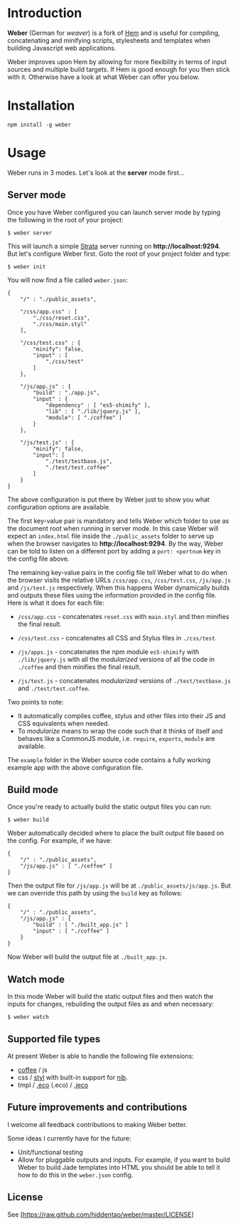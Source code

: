 # Introduction

**Weber** (German for *weaver*) is a fork of [Hem](https://github.com/maccman/hem) and is useful for compiling,
concatenating and minifying scripts, stylesheets and templates when building Javascript web applications.

Weber improves upon Hem by allowing for more flexibility in terms of input sources and multiple build targets. If Hem
is good enough for you then stick with it. Otherwise have a look at what Weber can offer you below.

# Installation

    npm install -g weber

# Usage

Weber runs in 3 modes. Let's look at the **server** mode first...

## Server mode

Once you have Weber configured you can launch server mode by typing the following in the root of your project:

    $ weber server

This will launch a simple [Strata](http://stratajs.org/) server running on **http://localhost:9294**. But let's configure
Weber first. Goto the root of your project folder and type:

    $ weber init

You will now find a file called `weber.json`:

    {
        "/" : "./public_assets",

        "/css/app.css" : [
            "./css/reset.css",
            "./css/main.styl"
        ],

        "/css/test.css" : {
            "minify": false,
            "input" : [
                "./css/test"
            ]
        },

        "/js/app.js" : {
            "build" : "./app.js",
            "input" : {
                "dependency" : [ "es5-shimify" ],
                "lib" : [ "./lib/jquery.js" ],
                "module": [ "./coffee" ]
            }
        },

        "/js/test.js" : {
            "minify": false,
            "input": [
                "./test/testbase.js",
                "./test/test.coffee"
            ]
        }
    }

The above configuration is put there by Weber just to show you what configuration options are available.

The first key-value pair is mandatory and tells Weber which folder to use as the document root when running in server mode. In
this case Weber will expect an `index.html` file inside the `./public_assets` folder to serve up when the browser
navigates to **http://localhost:9294**. By the way, Weber can be told to listen on a different port by adding a
`port: <portnum` key in the config file above.

The remaining key-value pairs in the config file tell Weber what to do when the browser visits the relative URLs
`/css/app.css`, `/css/test.css`, `/js/app.js` and `/js/test.js` respectively. When this happens Weber dynamically
builds and outputs these files using the information provided in the config file. Here is what it does for each file:

*  `/css/app.css` - concatenates `reset.css` with `main.styl` and then minifies the final result.

*  `/css/test.css` - concatenates all CSS and Stylus files in `./css/test`.

*  `/js/apps.js` - concatenates the npm module `es5-shimify` with `./lib/jquery.js` with all the *modularized*
versions of all the code in `./coffee` and then minifies the final result.

*  `/js/test.js` - concatenates *modularized* versions of `./test/testbase.js` and `./test/test.coffee`.

Two points to note:

*  It automatically compiles coffee, stylus and other files into their JS and CSS equivalents when needed.
*  To *modularize* means to wrap the code such that it thinks of itself and behaves like a CommonJS module,
i.e. `require`, `exports`, `module` are available.

The `example` folder in the Weber source code contains a fully working example app with the above configuration file.

## Build mode

Once you're ready to actually build the static output files you can run:

    $ weber build

Weber automatically decided where to place the built output file based on the config. For example, if we have:

    {
        "/" : "./public_assets",
        "/js/app.js" : [ "./coffee" ]
    }

Then the output file for `/js/app.js` will be at `./public_assets/js/app.js`. But we can override this path by using
the `build` key as follows:

    {
        "/" : "./public_assets",
        "/js/app.js" : {
            "build" : [ "./built_app.js" ]
            "input" : [ "./coffee" ]
        }
    }

Now Weber will build the output file at `./built_app.js`.


## Watch mode

In this mode Weber will build the static output files and then watch the inputs for changes, rebuilding the output
files as and when necessary:

    $ weber watch


## Supported file types

At present Weber is able to handle the following file extensions:

*  [coffee](http://coffeescript.org/) / js
*  css / [styl](http://learnboost.github.com/stylus/) with built-in support for [nib](https://github.com/visionmedia/nib).
*  tmpl / [.eco](https://github.com/sstephenson/eco) (.eco) / [.jeco](http://spinejs.com/docs/views)


## Future improvements and contributions

I welcome all feedback contributions to making Weber better.

Some ideas I currently have for the future:

*  Unit/functional testing
*  Allow for pluggable outputs and inputs. For example, if you want to build Weber to build Jade templates into HTML
you should be able to tell it how to do this in the `weber.json` config.



## License

See [https://raw.github.com/hiddentao/weber/master/LICENSE]


